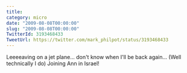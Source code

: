 ```yaml
---
title: 
category: micro
date: "2009-08-08T00:00:00"
slug: "2009-08-08T00:00:00"
TwitterId: 3193468433
TweetUrl: https://twitter.com/mark_philpot/status/3193468433
---
```


Leeeeaving on a jet plane... don't know when I'll be back again... (Well
technically I do) Joining Ann in Israel!
